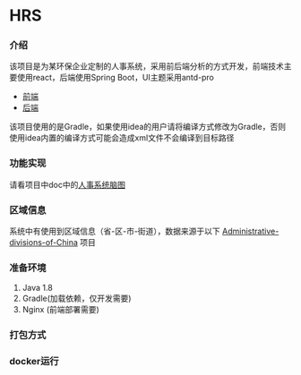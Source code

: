 # HRS

### 介绍
该项目是为某环保企业定制的人事系统，采用前后端分析的方式开发，前端技术主要使用react，后端使用Spring Boot，UI主题采用antd-pro

* [前端](https://github.com/shanzhaozhen/hrs-client)
* [后端](https://github.com/shanzhaozhen/hrs)

该项目使用的是Gradle，如果使用idea的用户请将编译方式修改为Gradle，否则使用idea内置的编译方式可能会造成xml文件不会编译到目标路径

### 功能实现
请看项目中doc中的[人事系统脑图](https://github.com/shanzhaozhen/hrs/blob/master/doc/%E4%BA%BA%E4%BA%8B%E7%B3%BB%E7%BB%9F%E8%84%91%E5%9B%BE.vsdx)


### 区域信息
系统中有使用到区域信息（省-区-市-街道），数据来源于以下
[Administrative-divisions-of-China](https://github.com/modood/Administrative-divisions-of-China)
项目

### 准备环境
1. Java 1.8
2. Gradle(加载依赖，仅开发需要)
3. Nginx (前端部署需要)

### 打包方式


### docker运行

